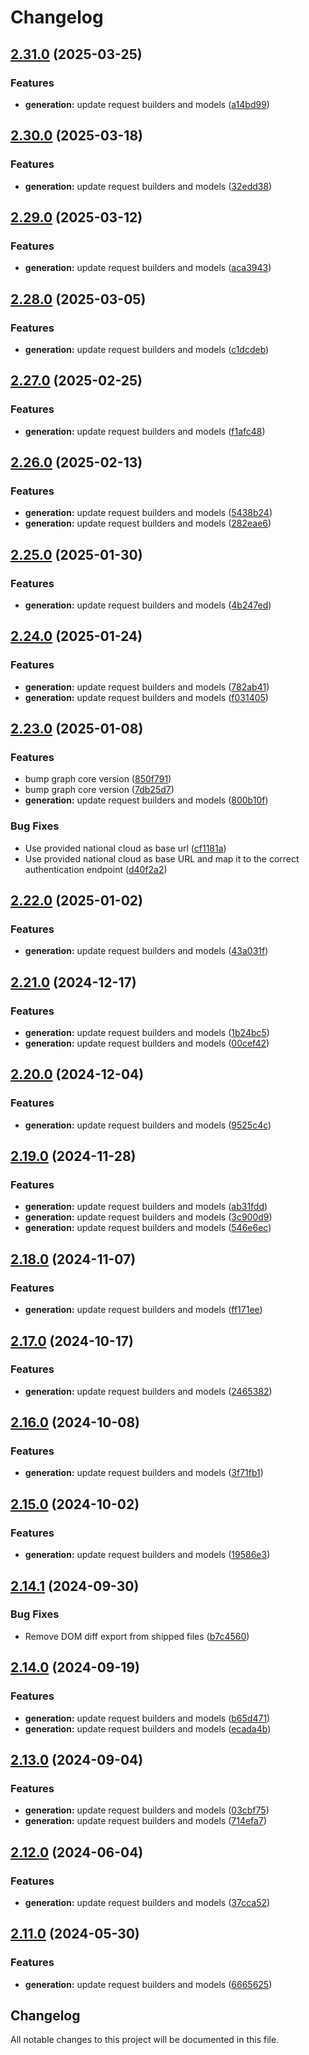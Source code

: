 # Changelog

## [2.31.0](https://github.com/microsoftgraph/msgraph-sdk-php/compare/v2.30.0...v2.31.0) (2025-03-25)


### Features

* **generation:** update request builders and models ([a14bd99](https://github.com/microsoftgraph/msgraph-sdk-php/commit/a14bd99ae04e12666c03af2a0acbf773e2aeebf3))

## [2.30.0](https://github.com/microsoftgraph/msgraph-sdk-php/compare/v2.29.0...v2.30.0) (2025-03-18)


### Features

* **generation:** update request builders and models ([32edd38](https://github.com/microsoftgraph/msgraph-sdk-php/commit/32edd3801d95cbe5585c2ea1c2d36dedae22aff5))

## [2.29.0](https://github.com/microsoftgraph/msgraph-sdk-php/compare/v2.28.0...v2.29.0) (2025-03-12)


### Features

* **generation:** update request builders and models ([aca3943](https://github.com/microsoftgraph/msgraph-sdk-php/commit/aca3943de0c3ee36e942a6198e83ef0b407408eb))

## [2.28.0](https://github.com/microsoftgraph/msgraph-sdk-php/compare/v2.27.0...v2.28.0) (2025-03-05)


### Features

* **generation:** update request builders and models ([c1dcdeb](https://github.com/microsoftgraph/msgraph-sdk-php/commit/c1dcdeb4737808785c2e9ceeb9a2dc177a845f69))

## [2.27.0](https://github.com/microsoftgraph/msgraph-sdk-php/compare/v2.26.0...v2.27.0) (2025-02-25)


### Features

* **generation:** update request builders and models ([f1afc48](https://github.com/microsoftgraph/msgraph-sdk-php/commit/f1afc48e5255cdc432fafd31f0aaf43f552e9f95))

## [2.26.0](https://github.com/microsoftgraph/msgraph-sdk-php/compare/v2.25.0...v2.26.0) (2025-02-13)


### Features

* **generation:** update request builders and models ([5438b24](https://github.com/microsoftgraph/msgraph-sdk-php/commit/5438b24b662a291e56cfedaadaa5dbcbe23294a6))
* **generation:** update request builders and models ([282eae6](https://github.com/microsoftgraph/msgraph-sdk-php/commit/282eae69725afa48d749fe36babf9aa677c6866a))

## [2.25.0](https://github.com/microsoftgraph/msgraph-sdk-php/compare/v2.24.0...v2.25.0) (2025-01-30)


### Features

* **generation:** update request builders and models ([4b247ed](https://github.com/microsoftgraph/msgraph-sdk-php/commit/4b247ed41cd2330d56c9cf4148d206f606c24e82))

## [2.24.0](https://github.com/microsoftgraph/msgraph-sdk-php/compare/v2.23.0...v2.24.0) (2025-01-24)


### Features

* **generation:** update request builders and models ([782ab41](https://github.com/microsoftgraph/msgraph-sdk-php/commit/782ab41ea819eb64c4d99cb5bc6453086f7970a5))
* **generation:** update request builders and models ([f031405](https://github.com/microsoftgraph/msgraph-sdk-php/commit/f0314052c222e00acf02ac3f9e7e60e4e77cca74))

## [2.23.0](https://github.com/microsoftgraph/msgraph-sdk-php/compare/v2.22.0...v2.23.0) (2025-01-08)


### Features

* bump graph core version ([850f791](https://github.com/microsoftgraph/msgraph-sdk-php/commit/850f791f4ada894c3220aac66632a5a235bbc3e5))
* bump graph core version ([7db25d7](https://github.com/microsoftgraph/msgraph-sdk-php/commit/7db25d74db921caa3066da576b784ce9cc6ea29f))
* **generation:** update request builders and models ([800b10f](https://github.com/microsoftgraph/msgraph-sdk-php/commit/800b10f60f82b34657c4148c7c7d0140ffd7dde8))


### Bug Fixes

* Use provided national cloud as base url ([cf1181a](https://github.com/microsoftgraph/msgraph-sdk-php/commit/cf1181ae3793ca55387d8b7145c11a4e1bf66147))
* Use provided national cloud as base URL and map it to the correct authentication endpoint ([d40f2a2](https://github.com/microsoftgraph/msgraph-sdk-php/commit/d40f2a2485a0ebd69e18c1cd1509983e69ee2f4e))

## [2.22.0](https://github.com/microsoftgraph/msgraph-sdk-php/compare/v2.21.0...v2.22.0) (2025-01-02)


### Features

* **generation:** update request builders and models ([43a031f](https://github.com/microsoftgraph/msgraph-sdk-php/commit/43a031f34cfe02d9eaa99431b846e8400db4d7b2))

## [2.21.0](https://github.com/microsoftgraph/msgraph-sdk-php/compare/v2.20.0...v2.21.0) (2024-12-17)


### Features

* **generation:** update request builders and models ([1b24bc5](https://github.com/microsoftgraph/msgraph-sdk-php/commit/1b24bc56bc1d732b2bfabf7fc1996a8f3aad2608))
* **generation:** update request builders and models ([00cef42](https://github.com/microsoftgraph/msgraph-sdk-php/commit/00cef42ad63a8763835f8da81f5885194f329074))

## [2.20.0](https://github.com/microsoftgraph/msgraph-sdk-php/compare/v2.19.0...v2.20.0) (2024-12-04)


### Features

* **generation:** update request builders and models ([9525c4c](https://github.com/microsoftgraph/msgraph-sdk-php/commit/9525c4c635a7f27ac838a0f093d6f31519f31596))

## [2.19.0](https://github.com/microsoftgraph/msgraph-sdk-php/compare/v2.18.0...v2.19.0) (2024-11-28)


### Features

* **generation:** update request builders and models ([ab31fdd](https://github.com/microsoftgraph/msgraph-sdk-php/commit/ab31fdd4cc5ba5619045c8bafda0a45567f7a1b6))
* **generation:** update request builders and models ([3c900d9](https://github.com/microsoftgraph/msgraph-sdk-php/commit/3c900d9616f9cd3bb786dc677ddbe5cb32cbbc16))
* **generation:** update request builders and models ([546e6ec](https://github.com/microsoftgraph/msgraph-sdk-php/commit/546e6ec0a3417db4b247733bf06a5f17008c4db9))

## [2.18.0](https://github.com/microsoftgraph/msgraph-sdk-php/compare/v2.17.0...v2.18.0) (2024-11-07)


### Features

* **generation:** update request builders and models ([ff171ee](https://github.com/microsoftgraph/msgraph-sdk-php/commit/ff171ee4a4711249dfd769c843e7da7bcf85464b))

## [2.17.0](https://github.com/microsoftgraph/msgraph-sdk-php/compare/v2.16.0...v2.17.0) (2024-10-17)


### Features

* **generation:** update request builders and models ([2465382](https://github.com/microsoftgraph/msgraph-sdk-php/commit/246538243fffa1d45209ba1d684e0020cf722fc5))

## [2.16.0](https://github.com/microsoftgraph/msgraph-sdk-php/compare/v2.15.0...v2.16.0) (2024-10-08)


### Features

* **generation:** update request builders and models ([3f71fb1](https://github.com/microsoftgraph/msgraph-sdk-php/commit/3f71fb136017500ba24036aee65f40517f63f859))

## [2.15.0](https://github.com/microsoftgraph/msgraph-sdk-php/compare/v2.14.1...v2.15.0) (2024-10-02)


### Features

* **generation:** update request builders and models ([19586e3](https://github.com/microsoftgraph/msgraph-sdk-php/commit/19586e38e2efa8a4c60b403238117595bbdda11c))

## [2.14.1](https://github.com/microsoftgraph/msgraph-sdk-php/compare/v2.14.0...v2.14.1) (2024-09-30)


### Bug Fixes

* Remove DOM diff export from shipped files ([b7c4560](https://github.com/microsoftgraph/msgraph-sdk-php/commit/b7c4560ba3ef31a1771d21f016f1f8e8251d9124))

## [2.14.0](https://github.com/microsoftgraph/msgraph-sdk-php/compare/v2.13.0...v2.14.0) (2024-09-19)


### Features

* **generation:** update request builders and models ([b65d471](https://github.com/microsoftgraph/msgraph-sdk-php/commit/b65d471dd0384a37b4ba643321e8b0047ddb54e5))
* **generation:** update request builders and models ([ecada4b](https://github.com/microsoftgraph/msgraph-sdk-php/commit/ecada4b9abd7288d263301aadd63bf05ebc06f44))

## [2.13.0](https://github.com/microsoftgraph/msgraph-sdk-php/compare/v2.12.0...v2.13.0) (2024-09-04)


### Features

* **generation:** update request builders and models ([03cbf75](https://github.com/microsoftgraph/msgraph-sdk-php/commit/03cbf7588281e891ed23bfc406b1583e64df2beb))
* **generation:** update request builders and models ([714efa7](https://github.com/microsoftgraph/msgraph-sdk-php/commit/714efa730e7b2e9c2d78de6b3b6feccff34306de))

## [2.12.0](https://github.com/microsoftgraph/msgraph-sdk-php/compare/v2.11.0...v2.12.0) (2024-06-04)


### Features

* **generation:** update request builders and models ([37cca52](https://github.com/microsoftgraph/msgraph-sdk-php/commit/37cca5298c620799216ead44ccfdde7f4e7df909))

## [2.11.0](https://github.com/microsoftgraph/msgraph-sdk-php/compare/2.10.0...v2.11.0) (2024-05-30)


### Features

* **generation:** update request builders and models ([6665625](https://github.com/microsoftgraph/msgraph-sdk-php/commit/66656259cea9373d96101ba2f81e0e0b80d7554b))

## Changelog

All notable changes to this project will be documented in this file.
